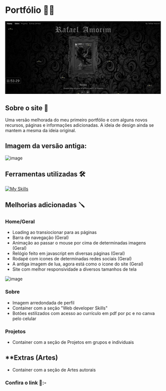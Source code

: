 # Portfólio 🧑‍💻
![image](https://raw.githubusercontent.com/LinkAmorim/Portfolio/master/Imagens%20para%20o%20Readme/Print.png?token=GHSAT0AAAAAACDAVPBTG6U2IAYMC4HYDA4UZDUXYBQ)
## **Sobre o site 📝**
Uma versão melhorada do meu primeiro portfólio e com alguns novos recursos, páginas e informações adicionadas.
 A ideia de design ainda se mantem a mesma da ideia original.
## **Imagem da versão antiga**:
![image](https://raw.githubusercontent.com/LinkAmorim/Portfolio/master/Imagens%20para%20o%20Readme/Print%20(Portf%C3%B3lio%20antigo).png?token=GHSAT0AAAAAACDAVPBSOHO34Y47455KBXYAZDUZAZQ)
## **Ferramentas utilizadas 🛠️**
 [![My Skills](https://skillicons.dev/icons?i=html,css,javascript,github)](https://skillicons.dev)
## **Melhorias adicionadas 🪛**
### **Home/Geral**
* Loading ao transiocionar para as páginas
* Barra de navegação (Geral)
* Animação ao passar o mouse por cima de determinadas imagens (Geral)
* Relógio feito em javascript em diversas páginas (Geral)
* Rodapé com icones de determinadas redes sociais (Geral)
* A antiga imagem de lua, agora está como o icone do site (Geral)
* Site com melhor responsividade a diversos tamanhos de tela

![image](https://raw.githubusercontent.com/LinkAmorim/Portfolio/master/Imagens%20para%20o%20Readme/Print%20(Portf%C3%B3lio%20cll).png?token=GHSAT0AAAAAACDAVPBT4OTEWUFLASQOAN2QZDUZAEQ)

### **Sobre**
* Imagem arredondada de perfil
* Container com a seção "Web developer Skills"
* Botões estilizados com acesso ao currículo em pdf por pc e no canva pelo celular
### **Projetos**
* Container com a seção de Projetos em grupos e individuais
## **Extras (Artes)
* Container com a seção de Artes autorais


### **Confira o link 🔗**:-
